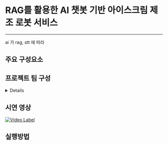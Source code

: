 # RAG를 활용한 AI 챗봇 기반 아이스크림 제조 로봇 서비스  
---
ai 가 rag, stt 에 따라 

## 주요 구성요소 

## 프로젝트 팀 구성
<details>
<div markdown="1">

|제목|내용|
|--|--|
|1|1|
|2|10|

</div>
</details>

## 시연 영상
[![Video Label](http://img.youtube.com/vi/OnH8ScQYvCw/0.jpg)](https://www.youtube.com/watch?v=OnH8ScQYvCw)

## 실행방법 

